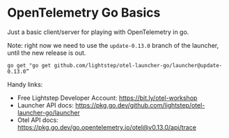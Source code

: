 # OpenTelemetry Go Basics

Just a basic client/server for playing with OpenTelemetry in go.

Note: right now we need to use the `update-0.13.0` branch of the launcher, until the new release is out.

```
go get "go get github.com/lightstep/otel-launcher-go/launcher@update-0.13.0”
```

Handy links:
* Free Lightstep Developer Account: https://bit.ly/otel-workshop
* Launcher API docs: https://pkg.go.dev/github.com/lightstep/otel-launcher-go/launcher
* Otel API docs: https://pkg.go.dev/go.opentelemetry.io/otel@v0.13.0/api/trace